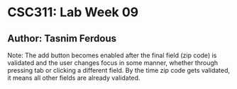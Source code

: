 # CSC311: Lab Week 09
## Author: Tasnim Ferdous

Note: The add button becomes enabled after the final field (zip code) is validated and the user changes focus in some manner, whether through pressing tab or clicking a different field. By the time zip code gets validated, it means all other fields are already validated.

